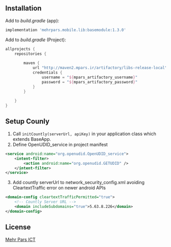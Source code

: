 ## Installation

Add to _build.gradle_ (app):
```groovy
implementation 'mehrpars.mobile.lib:basemodule:1.3.0'
```

Add to _build.gradle_ (Project):
```groovy
allprojects {
    repositories {
        
        maven {
            url "http://maven2.mpars.ir/artifactory/libs-release-local"
            credentials {
                username = "${mpars_artifactory_username}"
                password = "${mpars_artifactory_password}"
            }
        }
       
    }
}
```
 
  ## Setup Counly  
1. Call `initCountly(serverUrl, apiKey)` in your application class which extends BaseApp.
2. Define OpenUDID_service in project manifest
```xml
<service android:name="org.openudid.OpenUDID_service">  
	<intent-filter> 
		<action android:name="org.openudid.GETUDID" />  
	</intent-filter>
</service>
```
3. Add countly serverUrl to network_security_config.xml avoiding CleartextTraffic error on newer android APIs
```xml
<domain-config cleartextTrafficPermitted="true">  
	<!-- Countly Server URL -->  
	<domain includeSubdomains="true">5.63.8.226</domain>  
</domain-config>
```
 
 
## License  
[Mehr Pars ICT][mp]


[mp]: https://www.mehrparsict.com